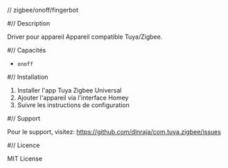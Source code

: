 // zigbee/onoff/fingerbot

#// Description

Driver pour appareil Appareil compatible Tuya/Zigbee.

#// Capacités

- `onoff`

#// Installation

1. Installer l'app Tuya Zigbee Universal
2. Ajouter l'appareil via l'interface Homey
3. Suivre les instructions de configuration

#// Support

Pour le support, visitez: https://github.com/dlnraja/com.tuya.zigbee/issues

#// Licence

MIT License
